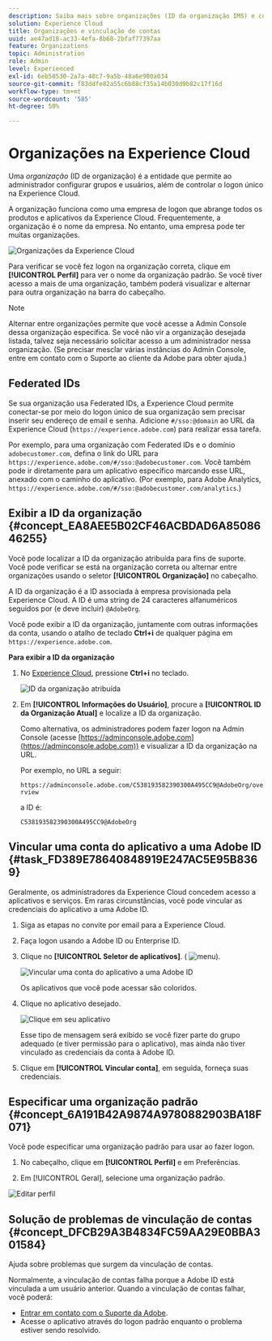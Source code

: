 ```yaml
---
description: Saiba mais sobre organizações (ID da organização IMS) e como vincular contas de soluções à Experience Cloud.
solution: Experience Cloud
title: Organizações e vinculação de contas
uuid: ae47ad18-ac33-4efa-8b68-2bfaf77397aa
feature: Organizations
topic: Administration
role: Admin
level: Experienced
exl-id: 6eb58530-2a7a-48c7-9a5b-48a6e980a034
source-git-commit: f83ddfe82a55c6b88cf35a14b030d9b82c17f16d
workflow-type: tm+mt
source-wordcount: '585'
ht-degree: 50%

---
```


# Organizações na Experience Cloud

Uma *organização* (ID de organização) é a entidade que permite ao administrador configurar grupos e usuários, além de controlar o logon único na Experience Cloud.

A organização funciona como uma empresa de logon que abrange todos os produtos e aplicativos da Experience Cloud. Frequentemente, a organização é o nome da empresa. No entanto, uma empresa pode ter muitas organizações.

![Organizações da Experience Cloud](../assets/organizations-menu.png)

Para verificar se você fez logon na organização correta, clique em **[!UICONTROL Perfil]** para ver o nome da organização padrão. Se você tiver acesso a mais de uma organização, também poderá visualizar e alternar para outra organização na barra do cabeçalho.

>[!NOTE]
>
>Alternar entre organizações permite que você acesse a Admin Console dessa organização específica. Se você não vir a organização desejada listada, talvez seja necessário solicitar acesso a um administrador nessa organização. (Se precisar mesclar várias instâncias do Admin Console, entre em contato com o Suporte ao cliente da Adobe para obter ajuda.)

## Federated IDs

Se sua organização usa Federated IDs, a Experience Cloud permite conectar-se por meio do logon único de sua organização sem precisar inserir seu endereço de email e senha. Adicione `#/sso:@domain` ao URL da Experience Cloud (`https://experience.adobe.com`) para realizar essa tarefa.

Por exemplo, para uma organização com Federated IDs e o domínio `adobecustomer.com`, defina o link do URL para `https://experience.adobe.com/#/sso:@adobecustomer.com`. Você também pode ir diretamente para um aplicativo específico marcando esse URL, anexado com o caminho do aplicativo. (Por exemplo, para Adobe Analytics, `https://experience.adobe.com/#/sso:@adobecustomer.com/analytics`.)

## Exibir a ID da organização {#concept_EA8AEE5B02CF46ACBDAD6A8508646255}

Você pode localizar a ID da organização atribuída para fins de suporte. Você pode verificar se está na organização correta ou alternar entre organizações usando o seletor **[!UICONTROL Organização]** no cabeçalho.

A ID da organização é a ID associada à empresa provisionada pela Experience Cloud. A ID é uma string de 24 caracteres alfanuméricos seguidos por (e deve incluir) `@AdobeOrg`.

Você pode exibir a ID da organização, juntamente com outras informações da conta, usando o atalho de teclado **Ctrl+i** de qualquer página em `https://experience.adobe.com`.

**Para exibir a ID da organização**

1. No [Experience Cloud](https://experience.adobe.com), pressione **Ctrl+i** no teclado.

   ![ID da organização atribuída](../assets/assigned-organization.png)

1. Em **[!UICONTROL Informações do Usuário]**, procure a **[!UICONTROL ID da Organização Atual]** e localize a ID da organização.

   Como alternativa, os administradores podem fazer logon na Admin Console (acesse [https://adminconsole.adobe.com](https://adminconsole.adobe.com)) e visualizar a ID da organização na URL.

   Por exemplo, no URL a seguir:

   `https://adminconsole.adobe.com/C538193582390300A495CC9@AdobeOrg/overview`

   a ID é:

   `C538193582390300A495CC9@AdobeOrg`

## Vincular uma conta do aplicativo a uma Adobe ID {#task_FD389E78640848919E247AC5E95B8369}

Geralmente, os administradores da Experience Cloud concedem acesso a aplicativos e serviços. Em raras circunstâncias, você pode vincular as credenciais do aplicativo a uma Adobe ID.

1. Siga as etapas no convite por email para a Experience Cloud.

1. Faça logon usando a Adobe ID ou Enterprise ID.

1. Clique no **[!UICONTROL Seletor de aplicativos]**. ( ![menu](../assets/apps-icon.png)).

   ![Vincular uma conta do aplicativo a uma Adobe ID](../assets/solutions-active.png)

   Os aplicativos que você pode acessar são coloridos.

1. Clique no aplicativo desejado.

   ![Clique em seu aplicativo](../assets/analytics-link-accounts.png)

   Esse tipo de mensagem será exibido se você fizer parte do grupo adequado (e tiver permissão para o aplicativo), mas ainda não tiver vinculado as credenciais da conta à Adobe ID.

1. Clique em **[!UICONTROL Vincular conta]**, em seguida, forneça suas credenciais.

## Especificar uma organização padrão {#concept_6A191B42A9874A9780882903BA18F071}

Você pode especificar uma organização padrão para usar ao fazer logon.

1. No cabeçalho, clique em **[!UICONTROL Perfil]** e em Preferências.

1. Em [!UICONTROL Geral], selecione uma organização padrão.


![Editar perfil](../assets/edit-profile.png)

## Solução de problemas de vinculação de contas {#concept_DFCB29A3B4834FC59AA29E0BBA301584}

Ajuda sobre problemas que surgem da vinculação de contas.

Normalmente, a vinculação de contas falha porque a Adobe ID está vinculada a um usuário anterior. Quando a vinculação de contas falhar, você poderá:

* [Entrar em contato com o Suporte da Adobe](https://experienceleague.adobe.com/pt-br?support-solution=General&amp;lang=pt-BR#support).
* Acesse o aplicativo através do logon padrão enquanto o problema estiver sendo resolvido.
